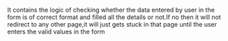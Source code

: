 It contains the logic of checking whether the data entered by user in the form is of correct format and filled all the details or not.If no then it will not redirect to any other page,it will just gets stuck in that page until the user enters the valid values in the form
